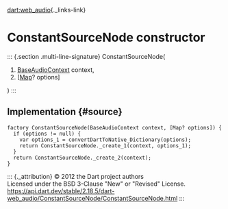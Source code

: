 [dart:web\_audio](../../dart-web_audio/dart-web_audio-library){._links-link}

ConstantSourceNode constructor
==============================

::: {.section .multi-line-signature}
ConstantSourceNode(

1.  [BaseAudioContext](../baseaudiocontext-class) context,
2.  \[[Map](../../dart-core/map-class)? options\]

)
:::

Implementation {#source}
--------------

``` {.language-dart data-language="dart"}
factory ConstantSourceNode(BaseAudioContext context, [Map? options]) {
  if (options != null) {
    var options_1 = convertDartToNative_Dictionary(options);
    return ConstantSourceNode._create_1(context, options_1);
  }
  return ConstantSourceNode._create_2(context);
}
```

::: {._attribution}
© 2012 the Dart project authors\
Licensed under the BSD 3-Clause \"New\" or \"Revised\" License.\
<https://api.dart.dev/stable/2.18.5/dart-web_audio/ConstantSourceNode/ConstantSourceNode.html>
:::
